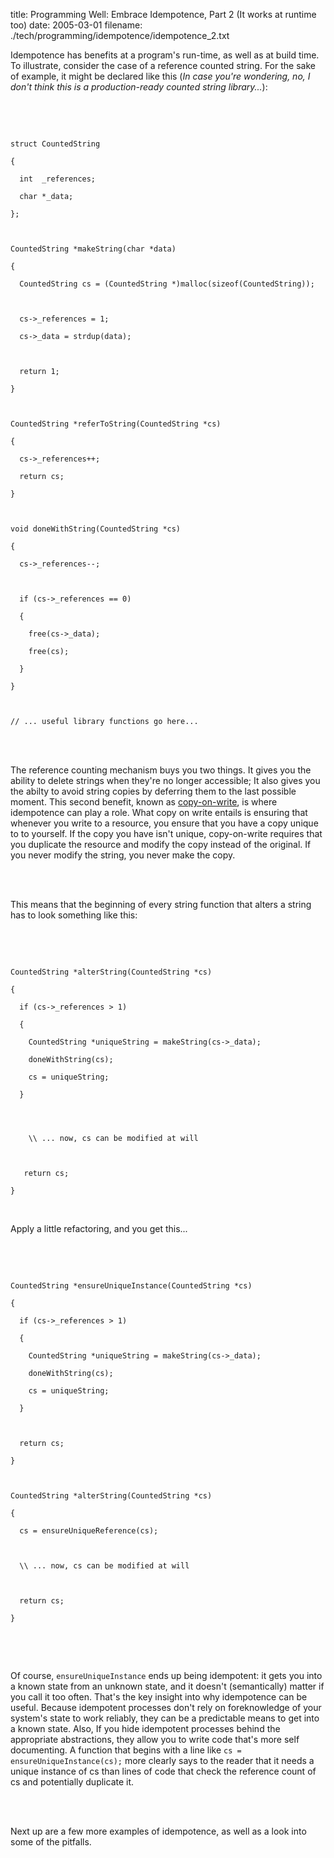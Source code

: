 title: Programming Well: Embrace Idempotence, Part 2 (It works at runtime too)
date: 2005-03-01
filename: ./tech/programming/idempotence/idempotence_2.txt



Idempotence has benefits at a program's run-time, as well as at 
build time.  To illustrate, consider the case of a reference
counted string. For the sake of example, it might be declared like
this (<i>In case you're wondering, no, I don't think this is a
production-ready counted string library...</i>):

<br><br>

<code>
struct CountedString					<br>
{							<br>
&nbsp;&nbsp;int  _references;					<br>
&nbsp;&nbsp;char *_data;						<br>
};             						<br>
							<br>
CountedString *makeString(char *data)			<br>
{							<br>
&nbsp;&nbsp;CountedString cs = (CountedString *)malloc(sizeof(CountedString));	<br>
							<br>
&nbsp;&nbsp;cs->_references = 1;					<br>
&nbsp;&nbsp;cs->_data = strdup(data);				<br>
							<br>
&nbsp;&nbsp;return 1;						<br>
}							<br>
							<br>
CountedString *referToString(CountedString *cs) 	<br>
{							<br>
&nbsp;&nbsp;cs->_references++;					<br>
&nbsp;&nbsp;return cs;						<br>
} 							<br> 
							<br>
void doneWithString(CountedString *cs) 			<br>
{ 							<br>
&nbsp;&nbsp;cs->_references--; 					<br>
							<br>
&nbsp;&nbsp;if (cs->_references == 0)				<br>
&nbsp;&nbsp;{<br>
&nbsp;&nbsp;&nbsp;&nbsp;free(cs->_data);					<br>
&nbsp;&nbsp;&nbsp;&nbsp;free(cs); 					<br>
&nbsp;&nbsp;} 							<br>
}							<br>
							<br>
// ... useful library functions go here...
</code>

<br><br>

The reference counting mechanism buys you two things. It gives you the ability to delete strings when they're no longer 
accessible; It also gives you the abilty to avoid string copies by deferring them to the last possible moment. This 
second benefit, known as <a href="http://en.wikipedia.org/wiki/Copy-on-write">copy-on-write</a>, is where idempotence 
can play a role. What copy on write entails is ensuring that whenever you write to a resource, you ensure that you have 
a copy unique to to yourself. If the copy you have isn't unique, copy-on-write requires that you duplicate the resource 
and modify the copy instead of the original. If you never modify the string, you never make the copy.

<br><br>

This means that the beginning of every string function that alters
a string has to look something like this:

<br><br>

<code>
CountedString *alterString(CountedString *cs) 		<br>
{							<br>
&nbsp;&nbsp;if (cs->_references > 1)				<br>
&nbsp;&nbsp;{							<br>
&nbsp;&nbsp;&nbsp;&nbsp;CountedString *uniqueString = makeString(cs->_data);	<br>
&nbsp;&nbsp;&nbsp;&nbsp;doneWithString(cs);					<br>
&nbsp;&nbsp;&nbsp;&nbsp;cs = uniqueString;					<br>
&nbsp;&nbsp;}								<br>
								<br>
&nbsp;&nbsp;
    \\ ... now, cs can be modified at will			<br>
								<br>
&nbsp;&nbsp; return cs; <br>
}	<br>
</code>

<br>

Apply a little refactoring, and you get this...

<br><br>

<code>
CountedString *ensureUniqueInstance(CountedString *cs)		<br>
{								<br>
&nbsp;&nbsp;if (cs->_references > 1)					<br>
&nbsp;&nbsp;{								<br>
&nbsp;&nbsp;&nbsp;&nbsp;CountedString *uniqueString = makeString(cs->_data);	<br>
&nbsp;&nbsp;&nbsp;&nbsp;doneWithString(cs);					<br>
&nbsp;&nbsp;&nbsp;&nbsp;cs = uniqueString;					<br>
&nbsp;&nbsp;}								<br>
								<br>
&nbsp;&nbsp;return cs;<br>
}<br>
<br>
CountedString *alterString(CountedString *cs) 						<br>
{											<br>
&nbsp;&nbsp;cs = ensureUniqueReference(cs);							<br>
											<br>
&nbsp;&nbsp;\\ ... now, cs can be modified at will						<br>
											<br>
&nbsp;&nbsp;return cs; <br>
}	<br>
</code>

<br><br>

Of course, <code>ensureUniqueInstance</code> ends up being idempotent: it gets you
into a known state from an unknown state, and it doesn't (semantically) matter if
you call it too often. That's the key insight into why idempotence can be useful.
Because idempotent processes don't rely on foreknowledge of your system's state to work reliably, 
they can be a predictable means to get into a known state. Also, If you hide
idempotent processes behind the appropriate abstractions, they  allow you to write
code that's more self documenting. A function that begins with a line like
<code>cs = ensureUniqueInstance(cs);</code> more clearly says to the reader that it
needs a unique instance of cs than lines of code that check the reference count of
cs and potentially duplicate it.

<br><Br>

Next up are a few more examples of idempotence, as well as a look into some of the pitfalls.
